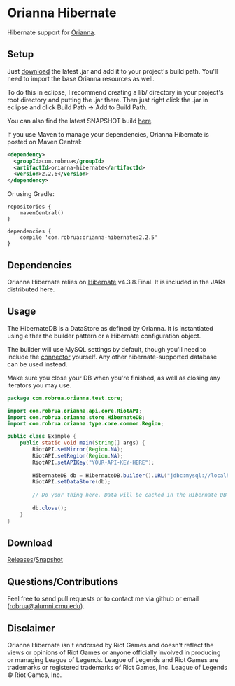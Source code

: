 # Orianna Hibernate

Hibernate support for [Orianna](https://github.com/robrua/Orianna/).
 
## Setup

Just [download](https://github.com/robrua/orianna-hibernate/releases) the latest .jar and add it to your project's build path. You'll need to import the base Orianna resources as well.
 
To do this in eclipse, I recommend creating a lib/ directory in your project's root directory and putting the .jar there. Then just right click the .jar in eclipse and click Build Path -> Add to Build Path.

You can also find the latest SNAPSHOT build [here](http://robrua.com/orianna).

If you use Maven to manage your dependencies, Orianna Hibernate is posted on Maven Central:

```xml
<dependency>
  <groupId>com.robrua</groupId>
  <artifactId>orianna-hibernate</artifactId>
  <version>2.2.6</version>
</dependency>
```

Or using Gradle:

```
repositories {
    mavenCentral()
}

dependencies {
	compile 'com.robrua:orianna-hibernate:2.2.5'
}
```

## Dependencies

Orianna Hibernate relies on [Hibernate](http://hibernate.org/) v4.3.8.Final. It is included in the JARs distributed here.
 
## Usage

The HibernateDB is a DataStore as defined by Orianna. It is instantiated using either the builder pattern or a Hibernate configuration object.

The builder will use MySQL settings by default, though you'll need to include the [connector](http://mvnrepository.com/artifact/mysql/mysql-connector-java) yourself. Any other hibernate-supported database can be used instead.

Make sure you close your DB when you're finished, as well as closing any iterators you may use.

```java
package com.robrua.orianna.test.core;

import com.robrua.orianna.api.core.RiotAPI;
import com.robrua.orianna.store.HibernateDB;
import com.robrua.orianna.type.core.common.Region;

public class Example {
    public static void main(String[] args) {
        RiotAPI.setMirror(Region.NA);
        RiotAPI.setRegion(Region.NA);
        RiotAPI.setAPIKey("YOUR-API-KEY-HERE");
        
        HibernateDB db = HibernateDB.builder().URL("jdbc:mysql://localhost/orianna").username("MYSQLUSER").password("MYSQLPASSWORD").build();
        RiotAPI.setDataStore(db);
        
        // Do your thing here. Data will be cached in the Hibernate DB as it would with the standard in-memory cache.
        
        db.close();
    }
}
```

## Download
[Releases](https://github.com/robrua/orianna-hibernate/releases)/[Snapshot](http://robrua.com/orianna)

## Questions/Contributions
Feel free to send pull requests or to contact me via github or email (robrua@alumni.cmu.edu).

## Disclaimer
Orianna Hibernate isn't endorsed by Riot Games and doesn't reflect the views or opinions of Riot Games or anyone officially involved in producing or managing League of Legends. League of Legends and Riot Games are trademarks or registered trademarks of Riot Games, Inc. League of Legends © Riot Games, Inc.
